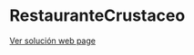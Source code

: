 # RestauranteCrustaceo

[Ver solución web page](https://salvapassionate.github.io/RestauranteCrustaceo/)
